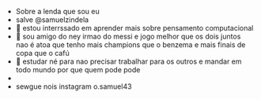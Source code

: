 - Sobre a lenda que sou eu 
- salve @samuelzindela
- 👀 estou interrssado em aprender mais sobre pensamento computacional
- 🌱 sou amigo do ney irmao do messi e jogo melhor que os dois juntos nao é atoa que tenho mais champions que o benzema e mais finais de copa que o cafú
- 💞️ estudar né para nao precisar trabalhar para os outros e mandar em todo mundo por que quem pode pode   
- 
-  sewgue nois instagram  o.samuel43

<!---
samuelzindela/samuelzindela is a ✨ special ✨ repository because its `README.md` (this file) appears on your GitHub profile.
You can click the Preview link to take a look at your changes.
--->
